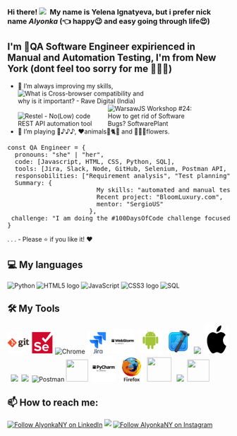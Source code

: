 ### Hi there!  <img src="https://camo.githubusercontent.com/e8e7b06ecf583bc040eb60e44eb5b8e0ecc5421320a92929ce21522dbc34c891/68747470733a2f2f6d656469612e67697068792e636f6d2f6d656469612f6876524a434c467a6361737252346961377a2f67697068792e676966" data-canonical-src="https://media.giphy.com/media/hvRJCLFzcasrR4ia7z/giphy.gif" style="width: 4%; display: inline-block;" data-target="animated-image.originalImage"> My name is Yelena Ignatyeva, but i prefer nick name *Alyonka* (👈 happy😉 and easy going through life😍)
## I'm 🎰QA Software Engineer expirienced in Manual and Automation Testing, I'm from New York (dont feel too sorry for me 🙈🙉🙊)
- 🔭 I’m always improving my skills,  <img src="https://www.ravedigital.in/wp-content/uploads/2015/12/browser-1.png" jsaction="VQAsE" class="r48jcc pT0Scc iPVvYb" style="max-width: 300px; height: 192px; margin: 0px; width: 259px;" alt="What is Cross-browser compatibility and why is it important? - Rave Digital  (India)" jsname="kn3ccd" aria-hidden="false">   <img src="https://techconative.com/images/portfolio/restel_banner.png" jsaction="VQAsE" class="r48jcc pT0Scc iPVvYb" style="max-width:200px; height: 202px; margin: 0px; width: 259px;" alt="Restel - No(Low) code REST API automation tool" jsname="kn3ccd" aria-hidden="false"> <img src="https://bigpicture.one/wp-content/uploads/2018/11/bug-software-testing-facto-of-life.png" jsaction="VQAsE" class="r48jcc pT0Scc iPVvYb" style="max-width: 200px; height: 202px; margin: 0px; width: 200px;" alt="WarsawJS Workshop #24: How to get rid of Software Bugs? SoftwarePlant" jsname="kn3ccd" aria-hidden="false">
- 🌱 I’m playing 🎹♪♪♪, ❤animals🦔🐈🦉 and 🌼🌻🌷flowers.

<pre><span class="pl-k">const</span> <span class="pl-s1">QA Engineer</span> <span class="pl-c1">=</span> <span class="pl-kos">{</span>
  <span class="pl-c1">pronouns</span>: <span class="pl-s">"she"</span> <span class="pl-c1">|</span> <span class="pl-s">"her"</span><span class="pl-kos">,</span>
  <span class="pl-c1">code</span>: <span class="pl-kos">[</span><span class="pl-v">Javascript</span><span class="pl-kos">,</span> <span class="pl-c1">HTML</span><span class="pl-kos">,</span> <span class="pl-c1">CSS</span><span class="pl-kos">,</span> <span class="pl-v">Python</span><span class="pl-kos">,</span> <span class="pl-v">SQL</span><span class="pl-kos">]</span><span class="pl-kos">,</span>
  <span class="pl-c1">tools</span>: <span class="pl-kos">[</span><span class="pl-v">Jira</span><span class="pl-kos">,</span> <span class="pl-v">Slack</span><span class="pl-kos">,</span> <span class="pl-v">Node</span><span class="pl-kos">,</span> <span class="pl-v">GitHub</span><span class="pl-kos">,</span> <span class="pl-v">Selenium</span><span class="pl-c1">, </span><span class="pl-v">Postman API</span><span class="pl-kos">,</span> <span class="pl-v">Visual Studio</span><span class="pl-kos">,</span> <span class="pl-v">Pycharm</span><span class="pl-kos">]</span><span class="pl-kos">,</span>
  <span class="pl-c1">responsobilities</span>: <span class="pl-kos">[</span><span class="pl-s">"Requirement analysis"</span><span class="pl-kos">,</span> <span class="pl-s">"Test planning"</span><span class="pl-kos">,</span> <span class="pl-s">"Test case design and development"</span><span class="pl-kos">]</span><span class="pl-kos">,</span>
  <span class="pl-c1">Summary</span>: <span class="pl-kos">{</span>
                        <span class="pl-c1">My skills</span>: <span class="pl-s">"automated and manual tests etc.."</span><span class="pl-kos">,</span>
                        <span class="pl-c1">Recent project</span>: <span class="pl-s">"BloomLuxury.com"</span><span class="pl-kos">,</span>
                        <span class="pl-c1">mentor</span>: <span class="pl-s">"SergioUS"</span>
                      <span class="pl-kos">}</span><span class="pl-kos">,</span>
 <span class="pl-c1">challenge</span>: <span class="pl-s">"I am doing the #100DaysOfCode challenge focused on python and javascript"</span>
<span class="pl-kos">}</span></pre>  . . . - Please ⭐ if you like it! ❤
## 💻 My languages
![Python](https://img.shields.io/badge/-Python-000?&logo=Python)
<img src="https://img.shields.io/badge/HTML5-282C34?logo=html5&logoColor=E34F26" alt="HTML5 logo" title="HTML5" height="25" />
![JavaScript](https://img.shields.io/badge/-JavaScript-000?&logo=JavaScript)
<img src="https://img.shields.io/badge/CSS3-282C34?logo=css3&logoColor=1572B6" alt="CSS3 logo" title="CSS3" height="25" />
![SQL](https://img.shields.io/badge/-SQL-000?&logo=MySQL)

## 🛠️ My Tools
<div>
 <img src="https://github.com/devicons/devicon/blob/master/icons/git/git-original-wordmark.svg" title="Git" **alt="Git" width="50" height="50"/>
  <img src="https://github.com/devicons/devicon/blob/master/icons/selenium/selenium-original.svg" title="Selenium" **alt="Selenium" width="50" height="50"/>
  <img src="https://media.giphy.com/media/m3DAD130BjRYNisG0P/giphy.gif" title="Chrome" alt="Chrome" width="50" height="50"/>
  <img src="https://github.com/devicons/devicon/raw/master/icons/jira/jira-original-wordmark.svg" title="Jira" alt="Jira" width="50"/>
   <img src="https://github.com/devicons/devicon/blob/master/icons/webstorm/webstorm-original-wordmark.svg" title="Webstorm" alt="Webstorm" width="55"/>&nbsp;
  <img src="https://github.com/devicons/devicon/blob/master/icons/android/android-original-wordmark.svg" title="Android" alt="Android" width="55"/>&nbsp;
  <img src="https://github.com/devicons/devicon/blob/master/icons/xcode/xcode-original.svg" title="XCode" alt="XCode" width="55"/>&nbsp;
  <img src="https://cdn.jsdelivr.net/gh/devicons/devicon/icons/vscode/vscode-original.svg" width="45"/>&nbsp;
  <img src="https://github.com/devicons/devicon/blob/master/icons/apple/apple-original.svg" title="Apple" alt="Apple" width="55" height="65"/>&nbsp; 
  <img src="https://cdn.jsdelivr.net/gh/devicons/devicon/icons/slack/slack-original.svg" width="45"/>&nbsp;
  <img src="https://cdn.jsdelivr.net/gh/devicons/devicon/icons/safari/safari-original.svg" width="45"/>&nbsp;
  <img src="https://camo.githubusercontent.com/93b32389bf746009ca2370de7fe06c3b5146f4c99d99df65994f9ced0ba41685/68747470733a2f2f7777772e766563746f726c6f676f2e7a6f6e652f6c6f676f732f676574706f73746d616e2f676574706f73746d616e2d69636f6e2e737667" title="Postman" alt="Postman" width="50" height="50"/> 
  <img src="https://avatars.githubusercontent.com/u/5879127?s=200&v=4" width="50" height="50" />&nbsp;
  <img src="https://github.com/devicons/devicon/blob/master/icons/pycharm/pycharm-original-wordmark.svg" title="PyCharm" alt="PyCharm"width="55" height="60"/>&nbsp;
<img src="https://github.com/devicons/devicon/blob/master/icons/firefox/firefox-original-wordmark.svg" title="Firefox" alt="Firefox" width="55"/>&nbsp;
  <img src="https://upload.wikimedia.org/wikipedia/commons/thumb/d/d5/Selenium_Logo.png/861px-Selenium_Logo.png?20200511151950" width="55" height="55" />  
&nbsp;
  <img src="https://cdn.jsdelivr.net/gh/devicons/devicon/icons/github/github-original-wordmark.svg" width="45"/>&nbsp;
  <img src="https://d2h1nbmw1jjnl.cloudfront.net/company_directory_entries/company_logos/000/000/328/original/bstack_2x.png?1582638320" width="50" height="50" />&nbsp;
  </div>







## 📫 How to reach me:

[<img src="https://raw.githubusercontent.com/Raymo111/Raymo111/master/socials/linkedin.png" height="40em" align="center" alt="Follow AlyonkaNY on LinkedIn" title="Follow AlyonkaNY on LinkedIn"/>](https://linkedin.com/in/yelena-ignatyeva)
[<img src="https://github.com/sciencepal/sciencepal/blob/master/assets/discord-round.svg" width="3.5%"/>](https://discord.gg/y7uDMJF6)
[<img src="https://raw.githubusercontent.com/Raymo111/Raymo111/master/socials/instagram.svg" height="40em" align="center" alt="Follow AlyonkaNY on Instagram" title="Follow AlyonkaNY on Instagram"/>](https://instagram.com/eliteflowersnyc/)






